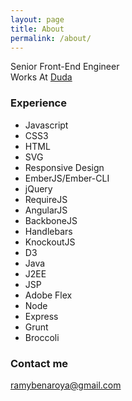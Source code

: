 ```yaml
---
layout: page
title: About
permalink: /about/
---
```

Senior Front-End Engineer  
Works At [Duda](http://dudamobile.com)

### Experience
- Javascript
- CSS3
- HTML
- SVG
- Responsive Design
- EmberJS/Ember-CLI
- jQuery
- RequireJS
- AngularJS
- BackboneJS
- Handlebars
- KnockoutJS
- D3
- Java
- J2EE
- JSP
- Adobe Flex
- Node
- Express
- Grunt
- Broccoli


### Contact me

[ramybenaroya@gmail.com](ramybenaroya@gmail.com)